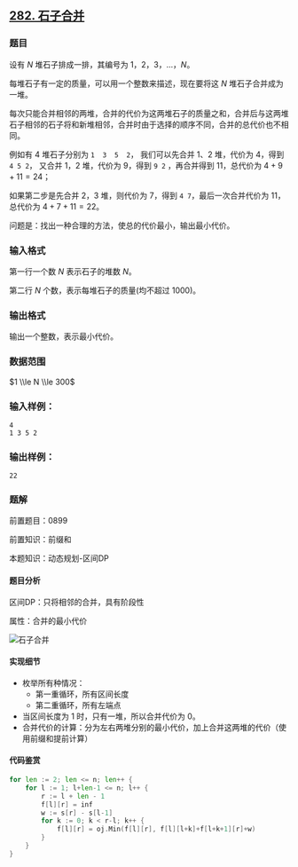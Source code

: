 ## [282\. 石子合并](https://www.acwing.com/problem/content/284/)

### 题目

设有 $N$ 堆石子排成一排，其编号为 $1，2，3，…，N$。

每堆石子有一定的质量，可以用一个整数来描述，现在要将这 $N$ 堆石子合并成为一堆。

每次只能合并相邻的两堆，合并的代价为这两堆石子的质量之和，合并后与这两堆石子相邻的石子将和新堆相邻，合并时由于选择的顺序不同，合并的总代价也不相同。

例如有 $4$ 堆石子分别为 `1  3  5  2`， 我们可以先合并 $1、2$ 堆，代价为 $4$，得到 `4 5 2`， 又合并 $1，2$ 堆，代价为 $9$，得到 `9 2` ，再合并得到 $11$，总代价为 $4+9+11=24$；

如果第二步是先合并 $2，3$ 堆，则代价为 $7$，得到 `4 7`，最后一次合并代价为 $11$，总代价为 $4+7+11=22$。

问题是：找出一种合理的方法，使总的代价最小，输出最小代价。

### 输入格式

第一行一个数 $N$ 表示石子的堆数 $N$。

第二行 $N$ 个数，表示每堆石子的质量(均不超过 $1000$)。

### 输出格式

输出一个整数，表示最小代价。

### 数据范围

$1 \\le N \\le 300$

### 输入样例：

```
4
1 3 5 2
```

### 输出样例：

```
22
```

### 题解

前置题目：0899

前置知识：前缀和

本题知识：动态规划-区间DP

#### 题目分析

区间DP：只将相邻的合并，具有阶段性

属性：合并的最小代价

![石子合并](https://gitee.com/luxcgo/imgs4md/raw/master/img/%E7%9F%B3%E5%AD%90%E5%90%88%E5%B9%B6.png)

#### 实现细节

* 枚举所有种情况：
    * 第一重循环，所有区间长度
    * 第二重循环，所有左端点
* 当区间长度为 1 时，只有一堆，所以合并代价为 0。
* 合并代价的计算：分为左右两堆分别的最小代价，加上合并这两堆的代价（使用前缀和提前计算）

#### 代码鉴赏

```go
for len := 2; len <= n; len++ {
    for l := 1; l+len-1 <= n; l++ {
        r := l + len - 1
        f[l][r] = inf
        w := s[r] - s[l-1]
        for k := 0; k < r-l; k++ {
            f[l][r] = oj.Min(f[l][r], f[l][l+k]+f[l+k+1][r]+w)
        }
    }
}
```

